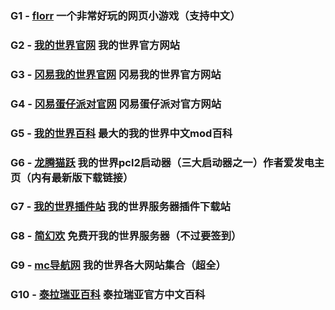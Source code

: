   ### G1 - [florr](https://florr.io/) 一个非常好玩的网页小游戏（支持中文）  
  ### G2 - [我的世界官网](https://www.minecraft.net/zh-hans) 我的世界官方网站  
  ### G3 - [冈易我的世界官网](https://www.minecraft.net/zh-hans) 冈易我的世界官方网站  
  ### G4 - [冈易蛋仔派对官网](https://party.163.com/) 冈易蛋仔派对官方网站  
  ### G5 - [我的世界百科](https://www.mcmod.cn/) 最大的我的世界中文mod百科  
  ### G6 - [龙腾猫跃](https://afdian.com/a/LTCat) 我的世界pcl2启动器（三大启动器之一）作者爱发电主页（内有最新版下载链接）  
  ### G7 - [我的世界插件站](https://minebbs.com/) 我的世界服务器插件下载站  
  ### G8 - [简幻欢](https://simpfun.cn/) 免费开我的世界服务器（不过要签到）  
  ### G9 - [mc导航网](https://www.mcnav.net/) 我的世界各大网站集合（超全）  
  ### G10 - [泰拉瑞亚百科](https://terraria.wiki.gg/zh/wiki/%E6%B3%B0%E6%8B%89%E7%91%9E%E4%BA%9A) 泰拉瑞亚官方中文百科  
  
